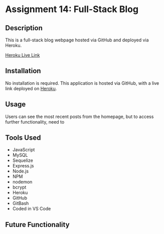 # Assignment 14: Full-Stack Blog

## Description
This is a full-stack blog webpage hosted via GitHub and deployed via Heroku.

[Heroku Live Link](https://vast-citadel-10428.herokuapp.com)

## Installation
No installation is required. This application is hosted via GitHub, with a live link deployed on [Heroku](https://vast-citadel-10428.herokuapp.com).

## Usage
Users can see the most recent posts from the homepage, but to access further functionality, need to 

## Tools Used
* JavaScript
* MySQL
* Sequelize
* Express.js
* Node.js
* NPM
* nodemon
* bcrypt
* Heroku
* GitHub
* GitBash
* Coded in VS Code

## Future Functionality
